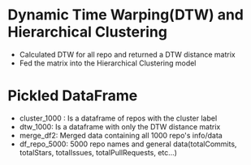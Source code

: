 # Dynamic Time Warping(DTW) and Hierarchical Clustering
- Calculated DTW for all repo and returned a DTW distance matrix
- Fed the matrix into the Hierarchical Clustering model

# Pickled DataFrame
- cluster_1000 : Is a dataframe of repos with the cluster label
- dtw_1000: Is a dataframe with only the DTW distance matrix
- merge_df2: Merged data containing all 1000 repo's info/data
- df_repo_5000: 5000 repo names and general data(totalCommits, totalStars, totalIssues, totalPullRequests, etc...)
